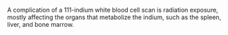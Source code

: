 A complication of a 111-indium white blood cell scan is radiation exposure, mostly affecting the organs that metabolize the indium, such as the spleen, liver, and bone marrow.